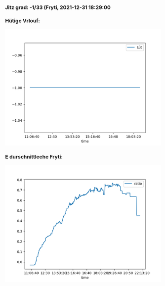 ### Jitz grad: -1/33 (Fryti, 2021-12-31 18:29:00

### Hütige Vrlouf:
![Graph](Today.png)

### E durschnittleche Fryti:
![Graph](Fryti.png)